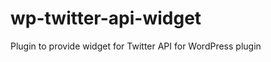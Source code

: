 wp-twitter-api-widget
=====================

Plugin to provide widget for Twitter API for WordPress plugin
